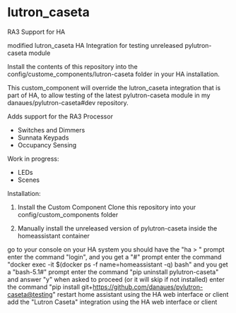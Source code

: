 # lutron_caseta

RA3 Support for HA

modified lutron_caseta HA Integration for testing unreleased pylutron-caseta module

Install the contents of this repository into the config/custome_components/lutron-caseta folder in your HA installation.

This custom_component will override the lutron_caseta integration that is part of HA, to allow testing of the latest pylutron-caseta module in my danaues/pylutron-caseta#dev repository.

Adds support for the RA3 Processor
- Switches and Dimmers
- Sunnata Keypads
- Occupancy Sensing

Work in progress:
 - LEDs
 - Scenes


Installation:

1. Install the Custom Component
    Clone this repository into your config/custom_components folder

2. Manually install the unreleased version of pylutron-caseta inside the homeassistant container

go to your console on your HA system
you should have the "ha > " prompt
enter the command "login", and you get a "#" prompt
enter the command "docker exec -it $(docker ps -f name=homeassistant -q) bash" and you get a "bash-5.1#" prompt
enter the command "pip uninstall pylutron-caseta" and answer "y" when asked to proceed (or it will skip if not installed)
enter the command "pip install git+https://github.com/danaues/pylutron-caseta@testing"
restart home assistant using the HA web interface or client
add the "Lutron Caseta" integration using the HA web interface or client

